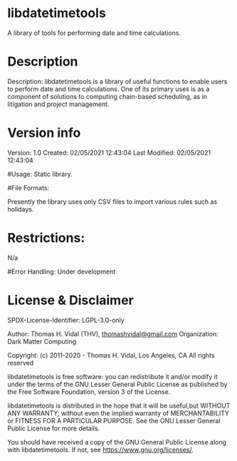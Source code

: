 # libdatetimetools
A library of tools for performing date and time calculations.

# Description
Description: libdatetimetools is a library of useful functions to enable
users to perform date and time calculations. One of its primary uses is as a
component of solutions to computing chain-based scheduling, as in litigation
and project management. 

# Version info
Version: 1.0
Created: 02/05/2021 12:43:04
Last Modified: 02/05/2021 12:43:04


#Usage:
Static library.

#File Formats:

Presently the library uses only CSV files to import various rules
such as holidays.

# Restrictions:
N/a

#Error Handling:
Under development

# License & Disclaimer
SPDX-License-Identifier:  LGPL-3.0-only

Author: Thomas H. Vidal (THV), thomashvidal@gmail.com
Organization: Dark Matter Computing

Copyright: (c) 2011-2020 - Thomas H. Vidal, Los Angeles, CA
All rights reserved

libdatetimetools is free software: you can redistribute it and/or modify it
under the terms of the GNU Lesser General Public License as published by the
Free Software Foundation, version 3 of the License.
 
libdatetimetools is distributed in the hope that it will be useful,but WITHOUT
ANY WARRANTY; without even the implied warranty of MERCHANTABILITY or FITNESS
FOR A PARTICULAR PURPOSE.  See the GNU Lesser General Public License for more
details.

You should have received a copy of the GNU General Public License along with
libdatetimetools.  If not, see <https://www.gnu.org/licenses/>.

